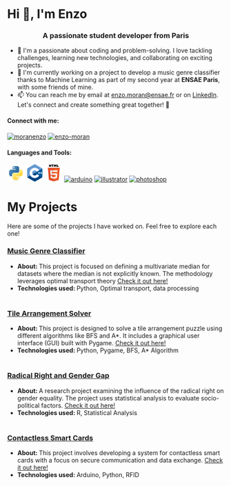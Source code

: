<h1 align="left">Hi 👋, I'm Enzo</h1>
<h3 align="center">A passionate student developer from Paris</h3>

- 👋 I'm a passionate about coding and problem-solving. I love tackling challenges, learning new technologies, and collaborating on exciting projects.
- 🔭 I'm currently working on a project to develop a music genre classifier thanks to Machine Learning as part of my second year at **ENSAE Paris**, with some friends of mine.
- 📫 You can reach me by email at enzo.moran@ensae.fr or on [LinkedIn](https://www.linkedin.com/in/enzo-moran-66b7ba283/). Let's connect and create something great together! 🚀

<h4 align="left">Connect with me:</h3>
<p align="left">
<a href="https://www.linkedin.com/in/moranenzo/" target="blank"><img align="center" src="https://img.icons8.com/?size=512&id=13930&format=png" alt="moranenzo" height="50" width="50" /></a>
<a href="mailto:enzo.moran@ensae.fr" target="blank"><img align="center" src="https://cdn-icons-png.flaticon.com/128/10505/10505896.png" alt="enzo-moran" height="40" width="40" /></a>
</p>

<h4 align="left">Languages and Tools:</h3>
<p align="left">
  <a href="https://www.python.org" target="_blank" rel="noreferrer"><img src="https://raw.githubusercontent.com/devicons/devicon/master/icons/python/python-original.svg" alt="python" width="40" height="40"/></a>
  <a href="https://www.w3schools.com/cpp/" target="_blank" rel="noreferrer"><img src="https://raw.githubusercontent.com/devicons/devicon/master/icons/cplusplus/cplusplus-original.svg" alt="cplusplus" width="40" height="40"/></a>
  <a href="https://www.w3.org/html/" target="_blank" rel="noreferrer"><img src="https://raw.githubusercontent.com/devicons/devicon/master/icons/html5/html5-original-wordmark.svg" alt="html5" width="40" height="40"/></a>
  <a href="https://www.arduino.cc/" target="_blank" rel="noreferrer"><img src="https://cdn.worldvectorlogo.com/logos/arduino-1.svg" alt="arduino" width="40" height="40"/></a>
  <a href="https://www.adobe.com/in/products/illustrator.html" target="_blank" rel="noreferrer"><img src="https://upload.wikimedia.org/wikipedia/commons/thumb/f/fb/Adobe_Illustrator_CC_icon.svg/1200px-Adobe_Illustrator_CC_icon.svg.png" alt="illustrator" width="40" height="40"/></a>
  <a href="https://www.photoshop.com/en" target="_blank" rel="noreferrer"><img src="https://upload.wikimedia.org/wikipedia/commons/thumb/a/af/Adobe_Photoshop_CC_icon.svg/512px-Adobe_Photoshop_CC_icon.svg.png" alt="photoshop" width="40" height="40"/></a>
</p>

<h1 align="left">My Projects</h1>

<p>Here are some of the projects I have worked on. Feel free to explore each one!</p>


<div style="margin-bottom: 40px;">
  <h3><a href="https://github.com/moranenzo/PY-Music-Genre-Classifier" target="_blank">Music Genre Classifier</a></h3>
  <ul>
      <li><strong>About: </strong>This project is focused on defining a multivariate median for datasets where the median is not explicitly known. The methodology leverages optimal transport theory <a href="https://github.com/moranenzo/PY-Music-Genre-Classifier" target="_blank">Check it out here!</a></li>
      <li><strong>Technologies used: </strong>Python, Optimal transport, data processing</li>
  </ul>
</div>


<div style="margin-bottom: 40px;">
  <h3><a href="https://github.com/moranenzo/PY-Tile-Arrangement-Solver" target="_blank">Tile Arrangement Solver</a></h3>
  <ul>
      <li><strong>About: </strong>This project is designed to solve a tile arrangement puzzle using different algorithms like BFS and A*. It includes a graphical user interface (GUI) built with Pygame. <a href="https://github.com/moranenzo/PY-Tile-Arrangement-Solver" target="_blank">Check it out here!</a></li>
      <li><strong>Technologies used: </strong>Python, Pygame, BFS, A* Algorithm</li>
  </ul>
</div>


<div style="margin-bottom: 40px;">
  <h3><a href="https://github.com/moranenzo/SAS-Radical-Right-Gender-Gap" target="_blank">Radical Right and Gender Gap</a></h3>
  <ul>
      <li><strong>About: </strong>A research project examining the influence of the radical right on gender equality. The project uses statistical analysis to evaluate socio-political factors. <a href="https://github.com/moranenzo/SAS-Radical-Right-Gender-Gap" target="_blank">Check it out here!</a></li>
      <li><strong>Technologies used: </strong>R, Statistical Analysis</li>
  </ul>
</div>


<div style="margin-bottom: 40px;">
  <h3><a href="https://github.com/moranenzo/TIPE-Contactless-Smart-Cards" target="_blank">Contactless Smart Cards</a></h3>
  <ul>
      <li><strong>About: </strong>This project involves developing a system for contactless smart cards with a focus on secure communication and data exchange. <a href="https://github.com/moranenzo/TIPE-Contactless-Smart-Cards" target="_blank">Check it out here!</a></li>
      <li><strong>Technologies used: </strong>Arduino, Python, RFID</li>
  </ul>
</div>
